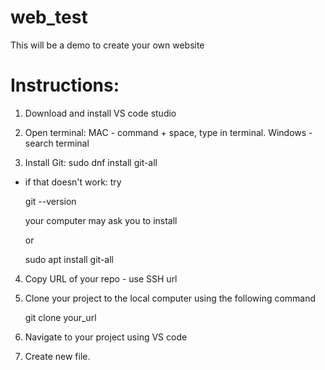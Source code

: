 # web_test
This will be a demo to create your own website

# Instructions:
1. Download and install VS code studio 

2. Open terminal: MAC - command + space, type in terminal.  Windows - search terminal

3. Install Git:  sudo dnf install git-all
 - if that doesn't work: try
    
    git --version

    your computer may ask you to install

    or

    sudo apt install git-all


4. Copy URL of your repo - use SSH url

5. Clone your project to the local computer using the following command

    git clone your_url

6. Navigate to your project using VS code

7. Create new file.


